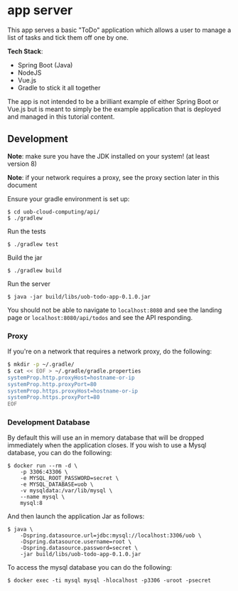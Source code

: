 # app server

This app serves a basic "ToDo" application which allows a user to manage a list of tasks and tick them off one by one.

**Tech Stack**:

- Spring Boot (Java)
- NodeJS
- Vue.js
- Gradle to stick it all together

The app is not intended to be a brilliant example of either Spring Boot or Vue.js but is meant to simply be the example application that is deployed and managed in this tutorial content.

## Development

**Note**: make sure you have the JDK installed on your system! (at least version 8)

**Note**: if your network requires a proxy, see the proxy section later in this document

Ensure your gradle environment is set up:

```
$ cd uob-cloud-computing/api/
$ ./gradlew
```

Run the tests

```
$ ./gradlew test
```

Build the jar

```
$ ./gradlew build
```

Run the server

```
$ java -jar build/libs/uob-todo-app-0.1.0.jar
```

You should not be able to navigate to `localhost:8080` and see the landing page or `localhost:8080/api/todos` and see the API responding.

### Proxy

If you're on a network that requires a network proxy, do the following:

```bash
$ mkdir -p ~/.gradle/
$ cat << EOF > ~/.gradle/gradle.properties
systemProp.http.proxyHost=hostname-or-ip
systemProp.http.proxyPort=80
systemProp.https.proxyHost=hostname-or-ip
systemProp.https.proxyPort=80
EOF
```

### Development Database

By default this will use an in memory database that will be dropped immediately when the application closes. If you wish to use a Mysql database, you can do the following:

```
$ docker run --rm -d \
    -p 3306:43306 \
    -e MYSQL_ROOT_PASSWORD=secret \
    -e MYSQL_DATABASE=uob \
    -v mysqldata:/var/lib/mysql \
    --name mysql \
    mysql:8
```

And then launch the application Jar as follows:

```
$ java \
    -Dspring.datasource.url=jdbc:mysql://localhost:3306/uob \
    -Dspring.datasource.username=root \
    -Dspring.datasource.password=secret \
    -jar build/libs/uob-todo-app-0.1.0.jar
```

To access the mysql database you can do the following:

```
$ docker exec -ti mysql mysql -hlocalhost -p3306 -uroot -psecret
```
